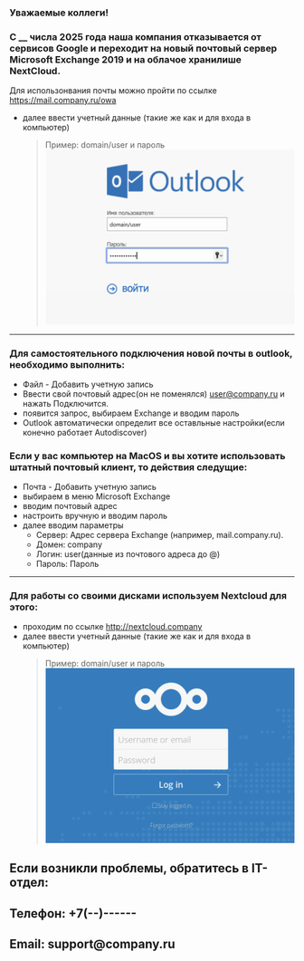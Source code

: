 
### Уважаемые коллеги!

### С __ числа 2025 года наша компания отказывается от сервисов Google и переходит на новый почтовый сервер Microsoft Exchange 2019 и на облачое хранилише NextCloud.

Для использонвания почты можно пройти по ссылке https://mail.company.ru/owa
- далее ввести учетный данные (такие же как и для входа в компьютер)
  > Пример: domain/user и пароль
![Outlook](https://github.com/VasilenkoAndrey/test_mts_work/blob/main/Outlook.png?raw=true)
---  
### Для самостоятельного подключения новой почты в outlook, необходимо выполнить:

  - Файл - Добавить учетную запись
  - Ввести свой почтовый адрес(он не поменялся) user@company.ru и нажать Подключится.
  - появится запрос, выбираем Exchange и вводим пароль
  - Outlook автоматически определит все оставльные настройки(если конечно работает Autodiscover)


### Если у вас компьютер на MacOS и вы хотите использовать штатный почтовый клиент, то действия следущие:
  - Почта - Добавить учетную запись
  - выбираем в меню Microsoft Exchange
  - вводим почтовый адрес
  - настроить вручную и вводим пароль 
  - далее вводим параметры
    - Сервер: Адрес сервера Exchange (например, mail.company.ru).
    - Домен: company
    - Логин: user(данные из почтового адреса до @)
    - Пароль: Пароль
___

### Для работы со своими дисками используем Nextcloud для этого:
- проходим по ссылке  http://nextcloud.company
- далее ввести учетный данные (такие же как и для входа в компьютер)
   > Пример: domain/user и пароль
![nextcloud](https://github.com/VasilenkoAndrey/test_mts_work/blob/main/nextcloud.png?raw=true)

## Если возникли проблемы, обратитесь в IT-отдел:

## Телефон: __+7(--)------__

## Email: __support@company.ru__

